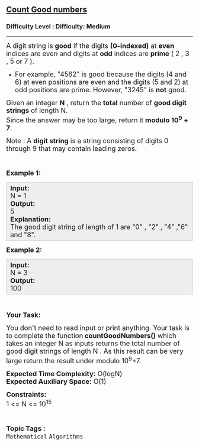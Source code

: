 <h2><a href="https://www.geeksforgeeks.org/problems/count-good-numbers/1?page=2&difficulty=Medium&status=unsolved,attempted&sortBy=accuracy">Count Good numbers</a></h2><h3>Difficulty Level : Difficulty: Medium</h3><hr><div class="problems_problem_content__Xm_eO"><p><span style="font-size:18px">A digit string is <strong>good</strong> if the digits <strong>(0-indexed)</strong> at <strong>even</strong> indices are even and digits at <strong>odd</strong> indices are <strong>prime</strong> ( 2 , 3 , 5 or 7 ).</span></p>

<ul>
	<li><span style="font-size:18px">For example, "4562" is good because the digits (4&nbsp;and 6) at even positions are even and the digits (5 and 2) at odd positions are prime. However, "3245" is <strong>not</strong> good.</span></li>
</ul>

<p><span style="font-size:18px">Given an integer <strong>N</strong>&nbsp;, return the <strong>total</strong> number of <strong>good digit strings</strong> of length N.<br>
Since the answer may be too large, return it <strong>modulo 10<sup>9</sup> + 7</strong>.</span></p>

<p><span style="font-size:18px">Note : A <strong>digit string</strong> is a string consisting of digits 0 through 9 that may contain leading zeros.</span></p>

<p>&nbsp;</p>

<p><span style="font-size:18px"><strong>Example 1:</strong></span></p>

<div style="background: rgb(238, 238, 238); border: 1px solid rgb(204, 204, 204); padding: 5px 10px; --darkreader-inline-bgimage: initial; --darkreader-inline-bgcolor:#222426; --darkreader-inline-border-top:#3e4446; --darkreader-inline-border-right:#3e4446; --darkreader-inline-border-bottom:#3e4446; --darkreader-inline-border-left:#3e4446;"><span style="font-size:18px"><strong>Input:</strong><br>
N = 1<br>
<strong>Output:</strong><br>
5<br>
<strong>Explanation:</strong><br>
The good digit string of length of 1 are "0" , "2" , "4" ,"6" and "8".</span></div>

<p><span style="font-size:18px"><strong>Example 2:</strong></span></p>

<div style="background: rgb(238, 238, 238); border: 1px solid rgb(204, 204, 204); padding: 5px 10px; --darkreader-inline-bgimage: initial; --darkreader-inline-bgcolor:#222426; --darkreader-inline-border-top:#3e4446; --darkreader-inline-border-right:#3e4446; --darkreader-inline-border-bottom:#3e4446; --darkreader-inline-border-left:#3e4446;"><span style="font-size:18px"><strong>Input:</strong><br>
N = 3<br>
<strong>Output:</strong><br>
100</span></div>

<p>&nbsp;</p>

<p><span style="font-size:18px"><strong>Your Task:</strong></span></p>

<p><span style="font-size:18px">You don't need to read input or print anything. Your task is to complete the function<strong> countGoodNumbers()</strong>&nbsp;which takes an integer N as inputs&nbsp;returns the total number of good digit strings of length N&nbsp;. As this result can be very large return the result under modulo 10<sup>9</sup>+7.</span></p>

<p><span style="font-size:18px"><strong>Expected Time Complexity:</strong> O(logN)<br>
<strong>Expected Auxiliary Space:</strong> O(1)</span></p>

<p><span style="font-size:18px"><strong>Constraints:</strong><br>
1 &lt;= N &lt;= 10<sup>1</sup><sup>5</sup></span></p>
</div><br><p><span style=font-size:18px><strong>Topic Tags : </strong><br><code>Mathematical</code>&nbsp;<code>Algorithms</code>&nbsp;